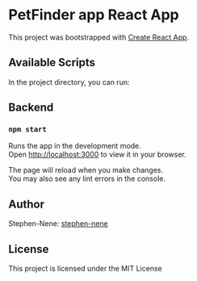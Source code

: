 # PetFinder app React App

This project was bootstrapped with [Create React App](https://github.com/facebook/create-react-app).

## Available Scripts

In the project directory, you can run:

## Backend


### `npm start`

Runs the app in the development mode.\
Open [http://localhost:3000](http://localhost:3000) to view it in your browser.

The page will reload when you make changes.\
You may also see any lint errors in the console.



## Author
Stephen-Nene: [stephen-nene](https://github.com/stephen-nene)

## License
This project is licensed under the MIT License

